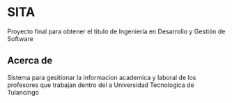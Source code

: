 # SITA

Proyecto final para obtener el titulo de Ingeniería en Desarrollo y Gestión de Software

## Acerca de

Sistema para gesitionar la informacion academica y laboral de los profesores que trabajan dentro del a Universidad Tecnologica de Tulancingo